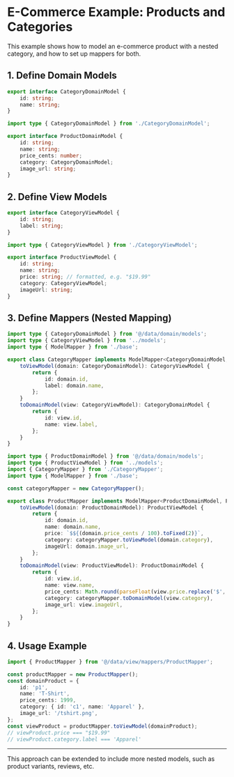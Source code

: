 # E-Commerce Example: Products and Categories

This example shows how to model an e-commerce product with a nested category, and how to set up mappers for both.

## 1. Define Domain Models

```ts [domain/models/CategoryDomainModel.ts]
export interface CategoryDomainModel {
    id: string;
    name: string;
}
```

```ts [domain/models/ProductDomainModel.ts]
import type { CategoryDomainModel } from './CategoryDomainModel';

export interface ProductDomainModel {
    id: string;
    name: string;
    price_cents: number;
    category: CategoryDomainModel;
    image_url: string;
}
```

## 2. Define View Models

```ts [view/models/CategoryViewModel.ts]
export interface CategoryViewModel {
    id: string;
    label: string;
}
```

```ts [view/models/ProductViewModel.ts]
import type { CategoryViewModel } from './CategoryViewModel';

export interface ProductViewModel {
    id: string;
    name: string;
    price: string; // formatted, e.g. "$19.99"
    category: CategoryViewModel;
    imageUrl: string;
}
```

## 3. Define Mappers (Nested Mapping)

```ts [view/mappers/CategoryMapper.ts]
import type { CategoryDomainModel } from '@/data/domain/models';
import type { CategoryViewModel } from '../models';
import type { ModelMapper } from './base';

export class CategoryMapper implements ModelMapper<CategoryDomainModel, CategoryViewModel> {
    toViewModel(domain: CategoryDomainModel): CategoryViewModel {
        return {
            id: domain.id,
            label: domain.name,
        };
    }
    toDomainModel(view: CategoryViewModel): CategoryDomainModel {
        return {
            id: view.id,
            name: view.label,
        };
    }
}
```

```ts [view/mappers/ProductMapper.ts]
import type { ProductDomainModel } from '@/data/domain/models';
import type { ProductViewModel } from '../models';
import { CategoryMapper } from './CategoryMapper';
import type { ModelMapper } from './base';

const categoryMapper = new CategoryMapper();

export class ProductMapper implements ModelMapper<ProductDomainModel, ProductViewModel> {
    toViewModel(domain: ProductDomainModel): ProductViewModel {
        return {
            id: domain.id,
            name: domain.name,
            price: `$${(domain.price_cents / 100).toFixed(2)}`,
            category: categoryMapper.toViewModel(domain.category),
            imageUrl: domain.image_url,
        };
    }
    toDomainModel(view: ProductViewModel): ProductDomainModel {
        return {
            id: view.id,
            name: view.name,
            price_cents: Math.round(parseFloat(view.price.replace('$', '')) * 100),
            category: categoryMapper.toDomainModel(view.category),
            image_url: view.imageUrl,
        };
    }
}
```

## 4. Usage Example

```ts [usage-example.ts]
import { ProductMapper } from '@/data/view/mappers/ProductMapper';

const productMapper = new ProductMapper();
const domainProduct = {
    id: 'p1',
    name: 'T-Shirt',
    price_cents: 1999,
    category: { id: 'c1', name: 'Apparel' },
    image_url: '/tshirt.png',
};
const viewProduct = productMapper.toViewModel(domainProduct);
// viewProduct.price === "$19.99"
// viewProduct.category.label === 'Apparel'
```

---

This approach can be extended to include more nested models, such as product variants, reviews, etc.
